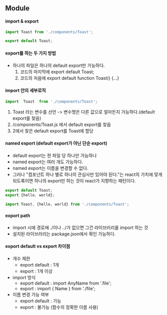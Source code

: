 ## Module

#### import & export
```jsx
import Toast from './components/Toast';

export default Toast;
```

#### export를 하는 두 가지 방법
- 하나의 파일은 하나의 default export만 가능하다.
  1. 코드의 마지막에 export default Toast;
  2. 코드의 처음에 export default function Toast() {...}

#### import 안의 세부로직
```jsx
import  Toast  from './components/Toast';
```
1. Toast 라는 변수를 선언 -> 변수명은 다른 값으로 얼마든지 가능하다.(default export를 찾음)
2. /components/Toast.js 에서 default export를 찾음
3. 2에서 찾은 default export를 Toast에 할당

#### named export (default export가 아닌 단순 export)
- default export는 한 파일 당 하나만 가능하나
- named export는 여러 개도 가능하다.
- named export는 이름을 변경할 수 없다.
- 그러나 "컴포넌트 하나 별로 하나의 관심사만 있어야 된다."는 react의 가치에 맞게 되도록이면 하나의 export만 하는 것이 react가 지향하는 패턴이다.
```jsx
export default Toast;
export {hello, world};

import Toast, {hello, world} from './components/Toast';
```

#### export path
- import 시에 경로에 ./이나 ../가 없으면 그건 라이브러리를 import 하는 것
- 설치된 라이브러리는 package.json에서 확인 가능하다.

#### export default vs export 차이점
- 개수 제한
  - export default : 1개
  - export         : 1개 이상
- import 방식
  - export default : import AnyName from '.file';
  - export         : import { Name } from './file';
- 이름 변경 가능 여부
  - export default : 가능
  - export         : 불가능 (함수의 정확한 이름 사용)

